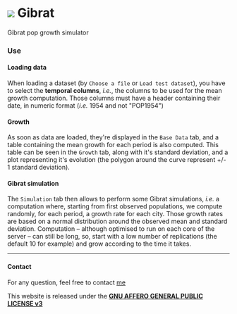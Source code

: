 ![](https://zenodo.org/badge/5733/RCura/gibrat.png) Gibrat
======

Gibrat pop growth simulator

### Use

#### Loading data
When loading a dataset (by `Choose a file` or `Load test dataset`), you have to select the **temporal columns**, *i.e.*, the columns to be used for the mean growth computation.
Those columns must have a header containing their date, in numeric format (*i.e.* 1954 and not "POP1954")

#### Growth
As soon as data are loaded, they're displayed in the `Base Data` tab, and a table containing the mean growth for each period is also computed. This table can be seen in the `Growth` tab, along with it's standard deviation, and a plot representing it's evolution (the polygon around the curve represent +/- 1 standard deviation).

#### Gibrat simulation
The `Simulation` tab then allows to perform some Gibrat simulations, *i.e.* a computation where, starting from first observed populations, we compute randomly, for each period, a growth rate for each city. Those growth rates are based on a normal distribution around the observed mean and standard deviation.
Computation – although optimised to run on each core of the server – can still be long, so, start with a low number of replications (the default 10 for example) and grow according to the time it takes.

<hr>

#### Contact
For any question, feel free to contact [me](http://www.parisgeo.cnrs.fr/spip.php?article6416&lang=en)

This website is released under the <a href="LICENSE.txt">**GNU AFFERO GENERAL PUBLIC LICENSE v3**</a>
